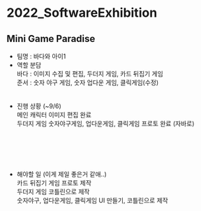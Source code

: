 # 2022_SoftwareExhibition
## Mini Game Paradise
* 팀명 : 바다와 아이1
* 역할 분담 <br>
바다 : 이미지 수집 및 편집, 두더지 게임, 카드 뒤집기 게임 <br>
준서 : 숫자 야구 게임, 숫자 업다운 게임, 클릭게임(수정) <br>
<br></br>
* 진행 상황 (~9/6) <br>
메인 캐릭터 이미지 편집 완료<br>
두더지 게임 숫자야구게임, 업다운게임, 클릭게임 프로토 완료 (자바로) <br>


<br></br>
<br></br>
* 해야할 일 (이게 제일 좋은거 같애..)<br>
카드 뒤집기 게임 프로토 제작<br>
두더지 게임 코틀린으로 제작<br>
숫자야구, 업다운게임, 클릭게임 UI 만들기, 코틀린으로 제작


